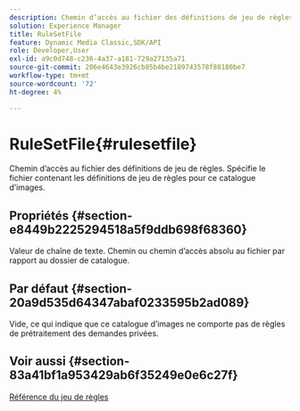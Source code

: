 ```yaml
---
description: Chemin d’accès au fichier des définitions de jeu de règles. Spécifie le fichier contenant les définitions de jeu de règles pour ce catalogue d’images.
solution: Experience Manager
title: RuleSetFile
feature: Dynamic Media Classic,SDK/API
role: Developer,User
exl-id: a9c0d748-c236-4a37-a181-729a27135a71
source-git-commit: 206e4643e3926cb85b4be2189743578f88180be7
workflow-type: tm+mt
source-wordcount: '72'
ht-degree: 4%

---
```


# RuleSetFile{#rulesetfile}

Chemin d’accès au fichier des définitions de jeu de règles. Spécifie le fichier contenant les définitions de jeu de règles pour ce catalogue d’images.

## Propriétés {#section-e8449b2225294518a5f9ddb698f68360}

Valeur de chaîne de texte. Chemin ou chemin d’accès absolu au fichier par rapport au dossier de catalogue.

## Par défaut {#section-20a9d535d64347abaf0233595b2ad089}

Vide, ce qui indique que ce catalogue d’images ne comporte pas de règles de prétraitement des demandes privées.

## Voir aussi {#section-83a41bf1a953429ab6f35249e0e6c27f}

[Référence du jeu de règles](../../../../../is-api/image-catalog/image-serving-api-ref/c-image-catalog-reference/c-rule-set-reference/c-rule-set-reference.md#concept-3e5058cf3507470b82cac638df23ea8e)
